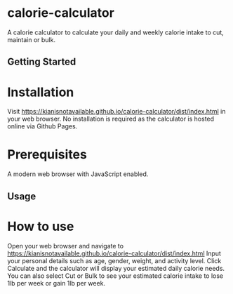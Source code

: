 # calorie-calculator
A calorie calculator to calculate your daily and weekly calorie intake to cut, maintain or bulk.
## Getting Started
# Installation
Visit https://kianisnotavailable.github.io/calorie-calculator/dist/index.html in your web browser. No installation is required as the calculator is hosted online via Github Pages.
# Prerequisites
A modern web browser with JavaScript enabled.
## Usage
# How to use
Open your web browser and navigate to https://kianisnotavailable.github.io/calorie-calculator/dist/index.html
Input your personal details such as age, gender, weight, and activity level.
Click Calculate and the calculator will display your estimated daily calorie needs.
You can also select Cut or Bulk to see your estimated calorie intake to lose 1lb per week or gain 1lb per week.

